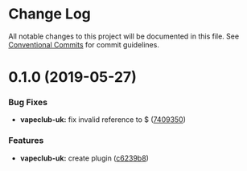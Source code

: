 # Change Log

All notable changes to this project will be documented in this file.
See [Conventional Commits](https://conventionalcommits.org) for commit guidelines.

# 0.1.0 (2019-05-27)


### Bug Fixes

* **vapeclub-uk:** fix invalid reference to $ ([7409350](https://github.com/openreceipt/source/commit/7409350))


### Features

* **vapeclub-uk:** create plugin ([c6239b8](https://github.com/openreceipt/source/commit/c6239b8))
